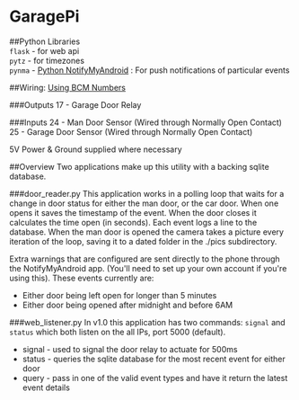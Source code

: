 GaragePi
=====

##Python Libraries  
`flask` - for web api  
`pytz` - for timezones  
`pynma` - [Python NotifyMyAndroid](https://github.com/uskr/pynma) : For push notifications of particular events

##Wiring: 
[Using BCM Numbers](http://www.raspberrypi-spy.co.uk/wp-content/uploads/2012/06/Raspberry-Pi-GPIO-Layout-Model-B-Plus-rotated-2700x900-1024x341.png)

###Outputs
17 - Garage Door Relay

###Inputs
24 - Man Door Sensor (Wired through Normally Open Contact)  
25 - Garage Door Sensor (Wired through Normally Open Contact)  

5V Power & Ground supplied where necessary

##Overview
Two applications make up this utility with a backing sqlite database.

###door_reader.py
This application works in a polling loop that waits for a change in door status for either the man door, or the car door. 
When one opens it saves the timestamp of the event. When the door closes it calculates the time open (in seconds). Each event logs a line to the database. When the man door is opened the camera takes a picture every iteration of the loop, saving it to a dated folder in the ./pics subdirectory.

Extra warnings that are configured are sent directly to the phone through the NotifyMyAndroid app. (You'll need to set up your own account if you're using this). These events currently are:

- Either door being left open for longer than 5 minutes
- Either door being opened after midnight and before 6AM

###web_listener.py
In v1.0 this application has two commands: `signal` and `status` which both listen on the all IPs, port 5000 (default).

* signal - used to signal the door relay to actuate for 500ms
* status - queries the sqlite database for the most recent event for either door
* query - pass in one of the valid event types and have it return the latest event details